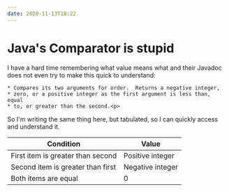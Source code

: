 ```yaml
---
date: 2020-11-13T18:22
---
```


# Java's Comparator is stupid

I have a hard time remembering what value means what and their Javadoc does not even try to make this quick to understand:

```
* Compares its two arguments for order.  Returns a negative integer,
* zero, or a positive integer as the first argument is less than, equal
* to, or greater than the second.<p>
```

So I'm writing the same thing here, but tabulated, so I can quickly access and understand it.

Condition | Value
----------|-------
First item is greater than second | Positive integer
Second item is greater than first | Negative integer
Both items are equal | 0

